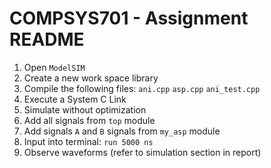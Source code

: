 # COMPSYS701 - Assignment README

1. Open `ModelSIM`
2. Create a new work space library
3. Compile the following files: `ani.cpp` `asp.cpp` `ani_test.cpp`
4. Execute a System C Link
5. Simulate without optimization
6. Add all signals from `top` module
7. Add signals `A` and `B` signals from `my_asp` module
8. Input into terminal: `run 5000 ns`
9. Observe waveforms (refer to simulation section in report)
